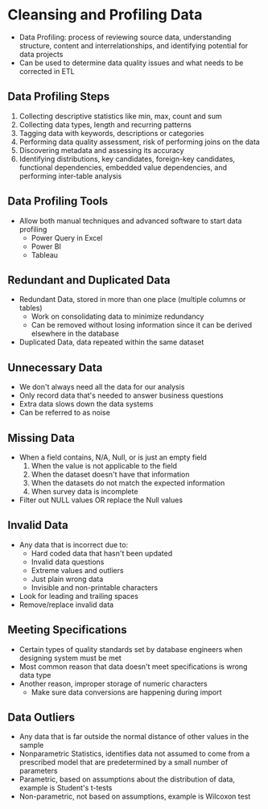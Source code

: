 # Cleansing and Profiling Data

- Data Profiling: process of reviewing source data, understanding structure, content and interrelationships, and identifying potential for data projects
- Can be used to determine data quality issues and what needs to be corrected in ETL

## Data Profiling Steps

1. Collecting descriptive statistics like min, max, count and sum
2. Collecting data types, length and recurring patterns
3. Tagging data with keywords, descriptions or categories
4. Performing data quality assessment, risk of performing joins on the data
5. Discovering metadata and assessing its accuracy
6. Identifying distributions, key candidates, foreign-key candidates, functional dependencies, embedded value dependencies, and performing inter-table analysis

## Data Profiling Tools

- Allow both manual techniques and advanced software to start data profiling
    - Power Query in Excel
	- Power BI
	- Tableau

## Redundant and Duplicated Data

- Redundant Data, stored in more than one place (multiple columns or tables)
    - Work on consolidating data to minimize redundancy
	- Can be removed without losing information since it can be derived elsewhere in the database
- Duplicated Data, data repeated within the same dataset

## Unnecessary Data

- We don't always need all the data for our analysis
- Only record data that's needed to answer business questions
- Extra data slows down the data systems
- Can be referred to as noise

## Missing Data

- When a field contains, N/A, Null, or is just an empty field
    1. When the value is not applicable to the field
	2. When the dataset doesn't have that information
	3. When the datasets do not match the expected information
	4. When survey data is incomplete
- Filter out NULL values OR replace the Null values

## Invalid Data

- Any data that is incorrect due to:
    - Hard coded data that hasn't been updated
	- Invalid data questions
	- Extreme values and outliers
	- Just plain wrong data
	- Invisible and non-printable characters
- Look for leading and trailing spaces
- Remove/replace invalid data

## Meeting Specifications

- Certain types of quality standards set by database engineers when designing system must be met
- Most common reason that data doesn't meet specifications is wrong data type
- Another reason, improper storage of numeric characters
    - Make sure data conversions are happening during import

## Data Outliers

- Any data that is far outside the normal distance of other values in the sample
- Nonparametric Statistics, identifies data not assumed to come from a prescribed model that are predetermined by a small number of parameters
- Parametric, based on assumptions about the distribution of data, example is Student's t-tests
- Non-parametric, not based on assumptions, example is Wilcoxon test

